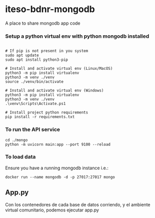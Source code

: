 # iteso-bdnr-mongodb

A place to share mongodb app code

### Setup a python virtual env with python mongodb installed
```

# If pip is not present in you system
sudo apt update
sudo apt install python3-pip

# Install and activate virtual env (Linux/MacOS)
python3 -m pip install virtualenv
python3 -m venv ./venv
source ./venv/bin/activate

# Install and activate virtual env (Windows)
python3 -m pip install virtualenv
python3 -m venv ./venv
.\venv\Scripts\Activate.ps1

# Install project python requirements
pip install -r requirements.txt
```

### To run the API service
```
cd ./mongo
python -m uvicorn main:app --port 9100 --reload
```

### To load data
Ensure you have a running mongodb instance
i.e.:
```
docker run --name mongodb -d -p 27017:27017 mongo
```
## App.py

Con los contenedores de cada base de datos corriendo, y el ambiente virtual comunitario, podemos ejecutar app.py
